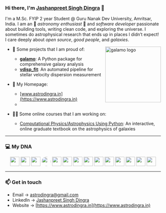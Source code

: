 
### Hi there, I'm [Jashanpreet Singh Dingra](https://www.astrodingra.in) 👋

I'm a M.Sc. FYIP 2 year Student @ Guru Nanak Dev University, Amritsar, India. I am an 🌌 *astronomy enthusiast* 🌌 and *software developer* passionate about building tools, writing clean code, and exploring the universe. I sometimes do astrophysical research that ends up in places I didn’t expect! I care deeply about *open source*, *good people*, and *galaxies*.

<a href="https://www.galamo.org" target="_blank"><img align="right" src="https://avatars.githubusercontent.com/u/304757619?s=300&u=a25bb2e77d2962a299f5bc768628abfe577ce5ed&v=4" alt="galamo logo" width=180px height=180px></a>

* 🔭 Some projects that I am proud of:

  * [**galamo**](https://www.galamo.org): A Python package for comprehensive galaxy analysis
  * [**vdisp\_fit**](https://github.com/jsdingra11/vdisp_fit/): An automated pipeline for stellar velocity dispersion measurement

* 🚀 My Homepage:

  * [www.astrodingra.in](https://www.astrodingra.in)
  * 
* 👨‍🏫 Some online courses that I am working on:
  * [Computational Physics/Astrophysics Using Python](https://github.com/GNDU-Physics/gndu_python25): An interactive, online graduate textbook on the astrophysics of galaxies

---

### 💻 My DNA

<p align="center">
  <img src="https://cdn.jsdelivr.net/gh/devicons/devicon/icons/python/python-original.svg" width="30" height="30"/>
  <img src="https://cdn.jsdelivr.net/gh/devicons/devicon/icons/julia/julia-original.svg" width="30" height="30"/>
  <img src="https://cdn.jsdelivr.net/gh/devicons/devicon/icons/r/r-original.svg" width="30" height="30"/>
  <img src="https://upload.wikimedia.org/wikipedia/commons/2/21/Matlab_Logo.png" width="30" height="30" style="border-radius:50%"/>
  <img src="https://cdn.jsdelivr.net/gh/devicons/devicon/icons/mysql/mysql-original.svg" width="30" height="30"/>
  <img src="https://cdn.jsdelivr.net/gh/devicons/devicon/icons/html5/html5-original.svg" width="30" height="30"/>
  <img src="https://cdn.jsdelivr.net/gh/devicons/devicon/icons/css3/css3-original.svg" width="30" height="30"/>
  <img src="https://cdn.jsdelivr.net/gh/devicons/devicon/icons/javascript/javascript-original.svg" width="30" height="30"/>
  <img src="https://cdn.jsdelivr.net/gh/devicons/devicon/icons/php/php-original.svg" width="30" height="30"/>
  <img src="https://cdn.jsdelivr.net/gh/devicons/devicon/icons/arduino/arduino-original.svg" width="30" height="30"/>
  <img src="https://cdn.jsdelivr.net/gh/devicons/devicon/icons/c/c-original.svg" width="30" height="30"/>
  <img src="https://cdn.jsdelivr.net/gh/devicons/devicon/icons/cplusplus/cplusplus-original.svg" width="30" height="30"/>
  <img src="https://cdn.jsdelivr.net/gh/devicons/devicon/icons/react/react-original.svg" width="30" height="30"/>
  <img src="https://cdn.jsdelivr.net/gh/devicons/devicon/icons/docker/docker-original.svg" width="30" height="30"/>
</p>

---

### 📫 Get in touch

* Email → [astrodingra@gmail.com](mailto:astrodingra@gmail.com)
* LinkedIn → [Jashanpreet Singh Dingra](https://www.linkedin.com/in/jashanpreet-singh-dingra-3046b4306/)
* Website → [https://www.astrodingra.in](https://www.astrodingra.in)
